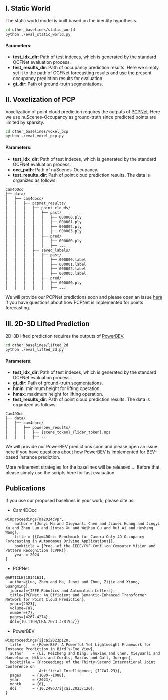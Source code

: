 ## I. Static World

The static world model is built based on the identity hypothesis.

```bash
cd other_baselines/static_world
python ./eval_static_world.py
```
#### Parameters:
* **test_idx_dir**: Path of test indexes, which is generated by the standard OCFNet evaluation process.
* **test_results_dir**: Path of occupancy prediction results. Here we simply set it to the path of OCFNet forecasting results and use the present occupancy prediction results for evaluation.
* **gt_dir**: Path of ground-truth segmentations.

##  II. Voxelization of PCP

Voxelization of point cloud prediction requires the outputs of [PCPNet](https://github.com/Blurryface0814/PCPNet). Here we use nuScenes-Occupancy as ground-truth since predicted points are limited by sparsity.
```bash
cd other_baselines/voxel_pcp
python ./eval_voxel_pcp.py
```
#### Parameters:
* **test_idx_dir**: Path of test indexes, which is generated by the standard OCFNet evaluation process.
* **occ_path**: Path of nuScenes-Occupancy.
* **test_results_dir**: Path of point cloud prediction results. The data is organized as follows:

```bash
Cam4DOcc
├── data/
│   ├── cam4docc/
│   │   ├── pcpnet_results/
│   │   │   ├── point_clouds/
│   │   │   │   ├── past/
│   │   │   │   │   ├── 000000.ply
│   │   │   │   │   ├── 000001.ply
│   │   │   │   │   ├── 000002.ply
│   │   │   │   │   ├── 000003.ply
│   │   │   │   ├── pred/
│   │   │   │   │   ├── 000000.ply
│   │   │   │   │   ├── ...
│   │   │   ├── saved_labels/
│   │   │   │   ├── past/
│   │   │   │   │   ├── 000000.label
│   │   │   │   │   ├── 000001.label
│   │   │   │   │   ├── 000002.label
│   │   │   │   │   ├── 000003.label
│   │   │   │   ├── pred/
│   │   │   │   │   ├── 000000.ply
│   │   │   │   │   ├── ...
```
We will provide our PCPNet predictions soon and please open an issue [here](https://github.com/Blurryface0814/PCPNet) if you have questions about how PCPNet is implemented for points forecasting.

## III. 2D-3D Lifted Prediction

2D-3D lifted prediction requires the outputs of [PowerBEV](https://github.com/EdwardLeeLPZ/PowerBEV). 

```bash
cd other_baselines/lifted_2d
python ./eval_lifted_2d.py
```
#### Parameters:
* **test_idx_dir**: Path of test indexes, which is generated by the standard OCFNet evaluation process.
* **gt_dir**: Path of ground-truth segmentations.
* **hmin**: minimum height for lifting operation.
* **hmax**: maximum height for lifting operation.
* **test_results_dir**: Path of point cloud prediction results. The data is organized as follows:
```bash
Cam4DOcc
├── data/
│   ├── cam4docc/
│   │   ├── powerbev_results/
│   │   │   ├── {scene_token}_{lidar_token}.npz
│   │   │   ├── ...
```
We will provide our PowerBEV predictions soon and please open an issue [here](https://github.com/EdwardLeeLPZ/PowerBEV) if you have questions about how PowerBEV is implemented for BEV-based instance prediction.

More refinement strategies for the baselines will be released ... Before that, please simply use the scripts here for fast evaluation.

## Publications

If you use our proposed baselines in your work, please cite as:

* Cam4DOcc
```
@inproceedings{ma2024cvpr,
	author = {Junyi Ma and Xieyuanli Chen and Jiawei Huang and Jingyi Xu and Zhen Luo and Jintao Xu and Weihao Gu and Rui Ai and Hesheng Wang},
	title = {{Cam4DOcc: Benchmark for Camera-Only 4D Occupancy Forecasting in Autonomous Driving Applications}},
	booktitle = {Proc.~of the IEEE/CVF Conf.~on Computer Vision and Pattern Recognition (CVPR)},
	year = 2024
}
```
* PCPNet
```
@ARTICLE{10141631,
  author={Luo, Zhen and Ma, Junyi and Zhou, Zijie and Xiong, Guangming},
  journal={IEEE Robotics and Automation Letters}, 
  title={PCPNet: An Efficient and Semantic-Enhanced Transformer Network for Point Cloud Prediction}, 
  year={2023},
  volume={8},
  number={7},
  pages={4267-4274},
  doi={10.1109/LRA.2023.3281937}}
```
* PowerBEV
```
@inproceedings{ijcai2023p120,
  title     = {PowerBEV: A Powerful Yet Lightweight Framework for Instance Prediction in Bird’s-Eye View},
  author    = {Li, Peizheng and Ding, Shuxiao and Chen, Xieyuanli and Hanselmann, Niklas and Cordts, Marius and Gall, Juergen},
  booktitle = {Proceedings of the Thirty-Second International Joint Conference on
               Artificial Intelligence, {IJCAI-23}},
  pages     = {1080--1088},
  year      = {2023},
  month     = {8},
  doi       = {10.24963/ijcai.2023/120},
}
```







